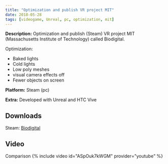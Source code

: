 ```yaml
---
title: "Optimization and publish VR project MIT"
date: 2018-05-28
tags: [videogame, Unreal, pc, optimization, mit]
---
```


<b>Description:</b> 
Optimization and publish (Steam) VR project MIT (Massachusetts Institute of Technology) called Biodigital.

Optimization:
* Baked lights
* Cold lights
* Low poly meshes
* visual camera effects off
* Fewer objects on screen

<b>Platform:</b> Steam (pc)

<b>Extra:</b> Developed with Unreal and HTC Vive

## Downloads
Steam: 
[Biodigital](https://store.steampowered.com/app/923460/Biodigital/)

## Video
Comparison
{% include video id="ASpOuk7kWGM" provider="youtube" %}